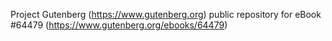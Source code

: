 Project Gutenberg (https://www.gutenberg.org) public repository for
eBook #64479 (https://www.gutenberg.org/ebooks/64479)
